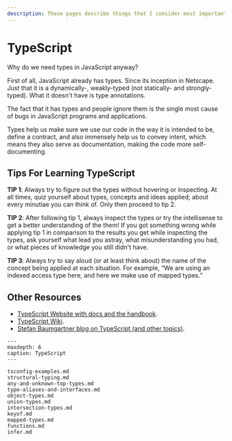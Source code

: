 ```yaml
---
description: These pages describe things that I consider most important, hard or tricky in TypeScript and type systems in general.
---
```


# TypeScript

Why do we need types in JavaScript anyway?

First of all, JavaScript already has types. Since its inception in Netscape. Just that it is a dynamically-, weakly-typed (not statically- and strongly-typed). What it doesn't have is type annotations.

The fact that it has types and people ignore them is the single most cause of bugs in JavaScript programs and applications.

Types help us make sure we use our code in the way it is intended to be, define a contract, and also immensely help us to convey intent, which means they also serve as documentation, making the code more self-documenting.

## Tips For Learning TypeScript

**TIP 1**: Always try to figure out the types without hovering or inspecting.
At all times, quiz yourself about types, concepts and ideas applied; about every minutiae you can think of.
Only then proceed to tip 2.

**TIP 2**: After following tip 1, always inspect the types or try the intellisense to get a better understanding of the them!
If you got something wrong while applying tip 1 in comparison to the results you get while inspecting the types, ask yourself what lead you astray, what misunderstanding you had, or what pieces of knowledge you still didn't have.

**TIP 3**: Always try to say aloud (or at least think about) the name of the concept being applied at each situation.
For example, “We are using an indexed access type here, and here we make use of mapped types.”

## Other Resources

- [TypeScript Website with docs and the handbook](https://www.typescriptlang.org/).
- [TypeScript Wiki](https://github.com/microsoft/TypeScript/wiki).
- [Stefan Baumgartner blog on TypeScript (and other topics)](https://fettblog.eu/).

```{toctree}
---
maxdepth: 6
caption: TypeScript
---

tsconfig-examples.md
structural-typing.md
any-and-unknown-top-types.md
type-aliases-and-interfaces.md
object-types.md
union-types.md
intersection-types.md
keyof.md
mapped-types.md
functions.md
infer.md
```

